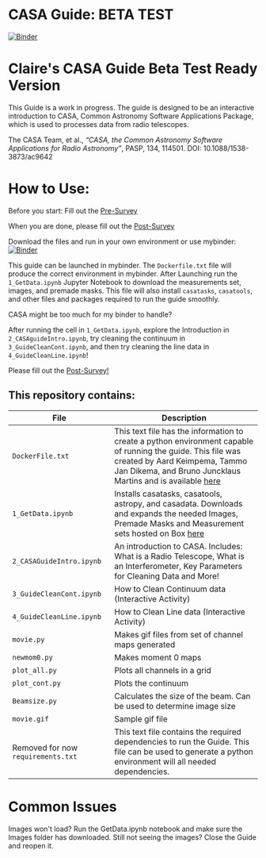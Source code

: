 # CASA Guide: BETA TEST

[![Binder](https://mybinder.org/badge_logo.svg)](https://mybinder.org/v2/gh/cat4rcc/casaguidebetaready/HEAD)

# Claire's CASA Guide Beta Test Ready Version

This Guide is a work in progress.  The guide is designed to be an interactive introduction to CASA, Common Astronomy Software Applications Package, which is used to processes data from radio telescopes.

The CASA Team, et al., *“CASA, the Common Astronomy Software Applications for Radio Astronomy”*, PASP, 134, 114501. DOI: 10.1088/1538-3873/ac9642

# How to Use: 

Before you start: 
Fill out the [Pre-Survey](https://docs.google.com/forms/d/e/1FAIpQLScGCtXByL3see-tT1fMqZQDn-rW3SxwGAAEy3nDJ3jf8Fbniw/viewform?usp=sf_link)

When you are done, please fill out the [Post-Survey](https://docs.google.com/forms/d/e/1FAIpQLSesKg9eb96SLz32fdsoe6cOoh7u8o6yH33n9Mb00h_CtPkg_A/viewform?usp=sf_link)

Download the files and run in your own environment or use mybinder:   [![Binder](https://mybinder.org/badge_logo.svg)](https://mybinder.org/v2/gh/cat4rcc/casaguidebetaready/HEAD)

This guide can be launched in mybinder. The `Dockerfile.txt` file will produce the correct environment in mybinder. After Launching run the `1_GetData.ipynb` Jupyter Notebook to download the measurements set, images, and premade masks. This file will also install `casatasks`, `casatools`, and other files and packages required to run the guide smoothly. 

CASA might be too much for my binder to handle? 

After running the cell in `1_GetData.ipynb`, explore the Introduction in `2_CASAguideIntro.ipynb`, try cleaning the continuum in `3_GuideCleanCont.ipynb`, and then try cleaning the line data in `4_GuideCleanLine.ipynb`! 

Please fill out the [Post-Survey!](https://docs.google.com/forms/d/e/1FAIpQLSesKg9eb96SLz32fdsoe6cOoh7u8o6yH33n9Mb00h_CtPkg_A/viewform?usp=sf_link)



## This repository contains:

| File  | Description  |
| -------- | ------- |
| `DockerFile.txt` | This text file has the information to create a python environment capable of running the guide. This file was created by Aard Keimpema, Tammo Jan Dikema, and Bruno Juncklaus Martins and is available [here](https://github.com/aardk/jupyter-casa) |
| `1_GetData.ipynb` | Installs casatasks, casatools, astropy, and casadata. Downloads and expands the needed Images, Premade Masks and Measurement sets hosted on Box [here](https://virginia.box.com/s/qhc736l24ikriadqvflnf0drhed7ll9z) |
| `2_CASAGuideIntro.ipynb` | An introduction to CASA. Includes: What is a Radio Telescope, What is an Interferometer, Key Parameters for Cleaning Data and More!  |
| `3_GuideCleanCont.ipynb` |  How to Clean Continuum data (Interactive Activity)   |
| `4_GuideCleanLine.ipynb`  | How to Clean Line data (Interactive Activity) |  
| `movie.py` | Makes gif files from set of channel maps generated |
| `newmom0.py` | Makes moment 0 maps  |
| `plot_all.py` | Plots all channels in a grid  |
| `plot_cont.py`  | Plots the continuum  |  
| `Beamsize.py`  | Calculates the size of the beam. Can be used to determine image size |
| `movie.gif` | Sample gif file |
|  Removed for now  `requirements.txt` | This text file contains the required dependencies to run the Guide. This file can be used to generate a python environment will all needed dependencies.   |


# Common Issues 

Images won't load? Run the GetData.ipynb notebook and make sure the Images folder has downloaded. Still not seeing the images? Close the Guide and reopen it. 




